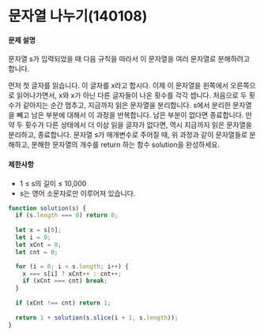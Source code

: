 # 문자열 나누기(140108)

#### 문제 설명
문자열 s가 입력되었을 때 다음 규칙을 따라서 이 문자열을 여러 문자열로 분해하려고 합니다.

먼저 첫 글자를 읽습니다. 이 글자를 x라고 합시다.
이제 이 문자열을 왼쪽에서 오른쪽으로 읽어나가면서, x와 x가 아닌 다른 글자들이 나온 횟수를 각각 셉니다. 처음으로 두 횟수가 같아지는 순간 멈추고, 지금까지 읽은 문자열을 분리합니다.
s에서 분리한 문자열을 빼고 남은 부분에 대해서 이 과정을 반복합니다. 남은 부분이 없다면 종료합니다.
만약 두 횟수가 다른 상태에서 더 이상 읽을 글자가 없다면, 역시 지금까지 읽은 문자열을 분리하고, 종료합니다.
문자열 s가 매개변수로 주어질 때, 위 과정과 같이 문자열들로 분해하고, 분해한 문자열의 개수를 return 하는 함수 solution을 완성하세요.

#### 제한사항
- 1 ≤ s의 길이 ≤ 10,000
- s는 영어 소문자로만 이루어져 있습니다.

```javascript
function solution(s) {
  if (s.length === 0) return 0;
  
  let x = s[0];
  let i = 0;
  let xCnt = 0;
  let cnt = 0;

  for (i = 0; i < s.length; i++) {
    x === s[i] ? xCnt++ : cnt++;
    if (xCnt === cnt) break;
  }
  
  if (xCnt !== cnt) return 1;
  
  return 1 + solution(s.slice(i + 1, s.length));
}
```
